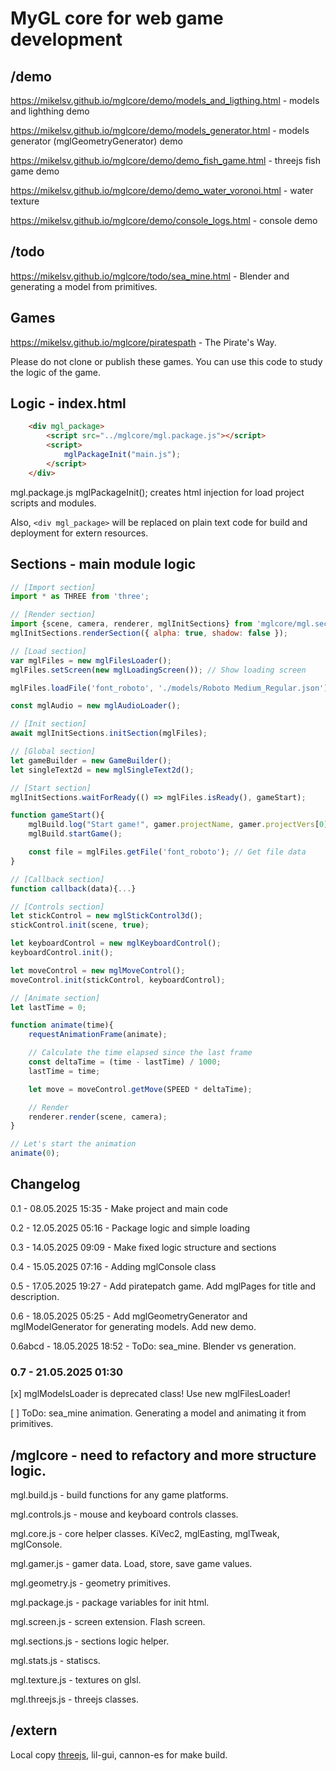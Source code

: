 # MyGL core for web game development

## /demo
https://mikelsv.github.io/mglcore/demo/models_and_ligthing.html - models and lighthing demo

https://mikelsv.github.io/mglcore/demo/models_generator.html - models generator (mglGeometryGenerator) demo

https://mikelsv.github.io/mglcore/demo/demo_fish_game.html - threejs fish game demo

https://mikelsv.github.io/mglcore/demo/demo_water_voronoi.html - water texture

https://mikelsv.github.io/mglcore/demo/console_logs.html - console demo

## /todo

https://mikelsv.github.io/mglcore/todo/sea_mine.html - Blender and generating a model from primitives.

## Games
https://mikelsv.github.io/mglcore/piratespath - The Pirate's Way.

Please do not clone or publish these games.
You can use this code to study the logic of the game.

## Logic - index.html
```html
    <div mgl_package>
        <script src="../mglcore/mgl.package.js"></script>
        <script>
            mglPackageInit("main.js");
        </script>
    </div>
```
mgl.package.js mglPackageInit(); creates html injection for load project scripts and modules.

Also, `<div mgl_package>` will be replaced on plain text code for build and deployment for extern resources.

## Sections - main module logic

```javascript
// [Import section]
import * as THREE from 'three';

// [Render section]
import {scene, camera, renderer, mglInitSections} from 'mglcore/mgl.sections.js';
mglInitSections.renderSection({ alpha: true, shadow: false });

// [Load section]
var mglFiles = new mglFilesLoader();
mglFiles.setScreen(new mglLoadingScreen()); // Show loading screen

mglFiles.loadFile('font_roboto', './models/Roboto Medium_Regular.json'); // Load font file

const mglAudio = new mglAudioLoader();

// [Init section]
await mglInitSections.initSection(mglFiles);

// [Global section]
let gameBuilder = new GameBuilder();
let singleText2d = new mglSingleText2d();

// [Start section]
mglInitSections.waitForReady(() => mglFiles.isReady(), gameStart);

function gameStart(){
    mglBuild.log("Start game!", gamer.projectName, gamer.projectVers[0]);
    mglBuild.startGame();

    const file = mglFiles.getFile('font_roboto'); // Get file data
}

// [Callback section]
function callback(data){...}

// [Controls section]
let stickControl = new mglStickControl3d();
stickControl.init(scene, true);

let keyboardControl = new mglKeyboardControl();
keyboardControl.init();

let moveControl = new mglMoveControl();
moveControl.init(stickControl, keyboardControl);

// [Animate section]
let lastTime = 0;

function animate(time){
    requestAnimationFrame(animate);

    // Calculate the time elapsed since the last frame
    const deltaTime = (time - lastTime) / 1000;
    lastTime = time;

    let move = moveControl.getMove(SPEED * deltaTime);

    // Render
    renderer.render(scene, camera);
}

// Let's start the animation
animate(0);
```

## Changelog
0.1 - 08.05.2025 15:35 - Make project and main code

0.2 - 12.05.2025 05:16 - Package logic and simple loading

0.3 - 14.05.2025 09:09 - Make fixed logic structure and sections

0.4 - 15.05.2025 07:16 - Adding mglConsole class

0.5 - 17.05.2025 19:27 - Add piratepatch game. Add mglPages for title and description.

0.6 - 18.05.2025 05:25 - Add mglGeometryGenerator and mglModelGenerator for generating models. Add new demo.

0.6abcd - 18.05.2025 18:52 - ToDo: sea_mine. Blender vs generation.

### 0.7 - 21.05.2025 01:30
[x] mglModelsLoader is deprecated class! Use new mglFilesLoader!

[ ] ToDo: sea_mine animation. Generating a model and animating it from primitives.

## /mglcore - need to refactory and more structure logic.
mgl.build.js - build functions for any game platforms.

mgl.controls.js - mouse and keyboard controls classes.

mgl.core.js - core helper classes. KiVec2, mglEasting, mglTweak, mglConsole.

mgl.gamer.js - gamer data. Load, store, save game values.

mgl.geometry.js - geometry primitives.

mgl.package.js - package variables for init html.

mgl.screen.js - screen extension. Flash screen.

mgl.sections.js - sections logic helper.

mgl.stats.js - statiscs.

mgl.texture.js - textures on glsl.

mgl.threejs.js - threejs classes.

## /extern
Local copy [threejs](https://github.com/mrdoob/three.js), lil-gui, cannon-es for make build.
